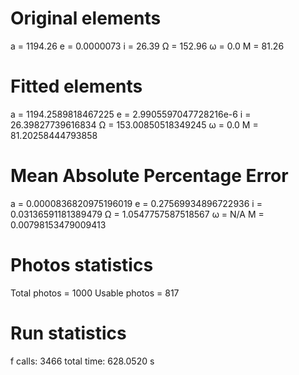 # Original elements
a = 1194.26
e = 0.0000073
i = 26.39
Ω = 152.96
ω = 0.0
M = 81.26

# Fitted elements

a = 1194.2589818467225
e = 2.9905597047728216e-6
i = 26.39827739616834
Ω = 153.00850518349245
ω = 0.0
M = 81.20258444793858

# Mean Absolute Percentage Error

a = 0.0000836820975196019
e = 0.27569934896722936
i = 0.03136591181389479
Ω = 1.0547757587518567
ω = N/A
M = 0.00798153479009413

# Photos statistics

Total photos = 1000
Usable photos = 817

# Run statistics

f calls: 3466
total time: 628.0520 s